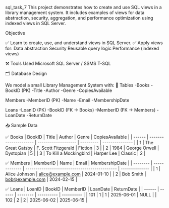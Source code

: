 sql_task_7
This project demonstrates how to create and use SQL views in a library management system. It includes examples of views for data abstraction, security, aggregation, and performance optimization using indexed views in SQL Server.

 Objective

✅ Learn to create, use, and understand views in SQL Server.
✅ Apply views for:
  Data abstraction
  Security
  Reusable query logic
  Performance (indexed views)

⚒️ Tools Used
    Microsoft SQL Server / SSMS
    T-SQL

🗂️ Database Design

We model a small Library Management System with:
📑 Tables
-Books
-BookID (PK)
-Title
-Author
-Genre
-CopiesAvailable

    
Members
-MemberID (PK)
-Name
-Email
-MembershipDate

 Loans
 -LoanID (PK)
 -BookID (FK → Books)
 -MemberID (FK → Members)
 -LoanDate
 -ReturnDate

📥 Sample Data

✅ Books
| BookID | Title                 | Author              | Genre     | CopiesAvailable |
| ------ | --------------------- | ------------------- | --------- | --------------- |
| 1      | The Great Gatsby      | F. Scott Fitzgerald | Fiction   | 3               |
| 2      | 1984                  | George Orwell       | Dystopian | 5               |
| 3      | To Kill a Mockingbird | Harper Lee          | Classic   | 2               |


✅ Members
| MemberID | Name          | Email                                         | MembershipDate |
| -------- | ------------- | --------------------------------------------- | -------------- |
| 1        | Alice Johnson | [alice@example.com](mailto:alice@example.com) | 2024-01-10     |
| 2        | Bob Smith     | [bob@example.com](mailto:bob@example.com)     | 2024-02-15     |


✅ Loans
| LoanID | BookID | MemberID | LoanDate   | ReturnDate |
| ------ | ------ | -------- | ---------- | ---------- |
| 101    | 1      | 1        | 2025-06-01 | NULL       |
| 102    | 2      | 2        | 2025-06-02 | 2025-06-15 |

